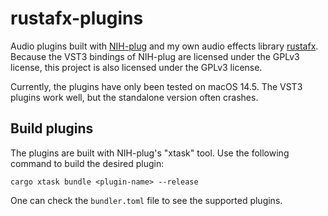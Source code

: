 # rustafx-plugins

Audio plugins built with [NIH-plug](https://github.com/robbert-vdh/nih-plug) and my own audio effects library [rustafx](https://github.com/hswangTW/rustafx). Because the VST3 bindings of NIH-plug are licensed under the GPLv3 license, this project is also licensed under the GPLv3 license.

Currently, the plugins have only been tested on macOS 14.5. The VST3 plugins work well, but the standalone version often crashes.

## Build plugins

The plugins are built with NIH-plug's "xtask" tool. Use the following command to build the desired plugin:

```shell
cargo xtask bundle <plugin-name> --release
```

One can check the `bundler.toml` file to see the supported plugins.

